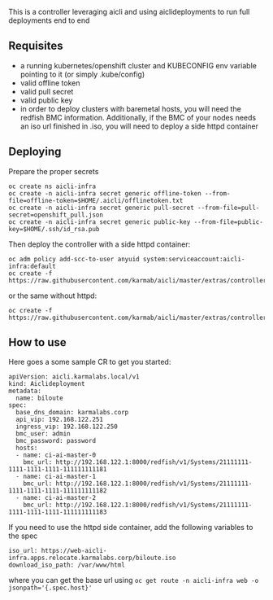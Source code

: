 This is a controller leveraging aicli and using aiclideployments to run full deployments end to end

## Requisites

- a running kubernetes/openshift cluster and KUBECONFIG env variable pointing to it (or simply .kube/config)
- valid offline token
- valid pull secret
- valid public key
- in order to deploy clusters with baremetal hosts, you will need the redfish BMC information. Additionally, if the BMC of your nodes needs an iso url finished in .iso, you will need to deploy a side httpd container

## Deploying

Prepare the proper secrets

```
oc create ns aicli-infra
oc create -n aicli-infra secret generic offline-token --from-file=offline-token=$HOME/.aicli/offlinetoken.txt
oc create -n aicli-infra secret generic pull-secret --from-file=pull-secret=openshift_pull.json
oc create -n aicli-infra secret generic public-key --from-file=public-key=$HOME/.ssh/id_rsa.pub
```

Then deploy the controller with a side httpd container:

```
oc adm policy add-scc-to-user anyuid system:serviceaccount:aicli-infra:default
oc create -f https://raw.githubusercontent.com/karmab/aicli/master/extras/controller/deploy_with_httpd.yml
```

or the same without httpd:

```
oc create -f https://raw.githubusercontent.com/karmab/aicli/master/extras/controller/deploy.yml
```

## How to use

Here goes a some sample CR to get you started:

```
apiVersion: aicli.karmalabs.local/v1
kind: Aiclideployment
metadata:
  name: biloute
spec:
  base_dns_domain: karmalabs.corp
  api_vip: 192.168.122.251
  ingress_vip: 192.168.122.250
  bmc_user: admin
  bmc_password: password
  hosts:
  - name: ci-ai-master-0
    bmc_url: http://192.168.122.1:8000/redfish/v1/Systems/21111111-1111-1111-1111-111111111181
  - name: ci-ai-master-1
    bmc_url: http://192.168.122.1:8000/redfish/v1/Systems/21111111-1111-1111-1111-111111111182
  - name: ci-ai-master-2
    bmc_url: http://192.168.122.1:8000/redfish/v1/Systems/21111111-1111-1111-1111-111111111183
```

If you need to use the httpd side container, add the following variables to the spec

```
iso_url: https://web-aicli-infra.apps.relocate.karmalabs.corp/biloute.iso
download_iso_path: /var/www/html
```

where you can get the base url using `oc get route -n aicli-infra web -o jsonpath='{.spec.host}'`
